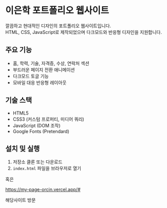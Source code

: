 # 이은학 포트폴리오 웹사이트

깔끔하고 현대적인 디자인의 포트폴리오 웹사이트입니다.  
HTML, CSS, JavaScript로 제작되었으며 다크모드와 반응형 디자인을 지원합니다.

## 주요 기능

- 홈, 학력, 기술, 자격증, 수상, 연락처 섹션  
- 부드러운 페이지 전환 애니메이션  
- 다크모드 토글 기능  
- 모바일 대응 반응형 레이아웃  

## 기술 스택

- HTML5  
- CSS3 (커스텀 프로퍼티, 미디어 쿼리)  
- JavaScript (DOM 조작)  
- Google Fonts (Pretendard)  

## 설치 및 실행

1. 저장소 클론 또는 다운로드  
2. `index.html` 파일을 브라우저로 열기  

혹은

https://my-page-orcin.vercel.app/# 

해당사이트 방문
